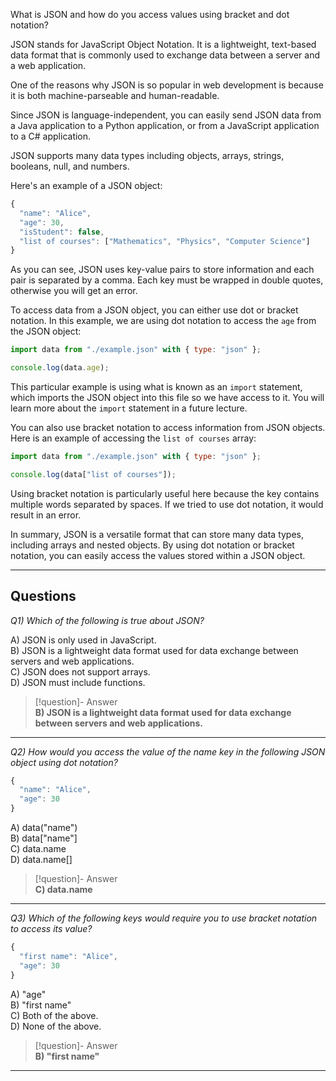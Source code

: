 What is JSON and how do you access values using bracket and dot notation?

JSON stands for JavaScript Object Notation. It is a lightweight, text-based data format that is commonly used to exchange data between a server and a web application.

One of the reasons why JSON is so popular in web development is because it is both machine-parseable and human-readable.

Since JSON is language-independent, you can easily send JSON data from a Java application to a Python application, or from a JavaScript application to a C# application.

JSON supports many data types including objects, arrays, strings, booleans, null, and numbers.

Here's an example of a JSON object:

```js
{
  "name": "Alice",
  "age": 30,
  "isStudent": false,
  "list of courses": ["Mathematics", "Physics", "Computer Science"]
}
```

As you can see, JSON uses key-value pairs to store information and each pair is separated by a comma. Each key must be wrapped in double quotes, otherwise you will get an error.

To access data from a JSON object, you can either use dot or bracket notation. In this example, we are using dot notation to access the `age` from the JSON object:

```js
import data from "./example.json" with { type: "json" };

console.log(data.age);
```

This particular example is using what is known as an `import` statement, which imports the JSON object into this file so we have access to it. You will learn more about the `import` statement in a future lecture.

You can also use bracket notation to access information from JSON objects. Here is an example of accessing the `list of courses` array:

```js
import data from "./example.json" with { type: "json" };

console.log(data["list of courses"]);
```

Using bracket notation is particularly useful here because the key contains multiple words separated by spaces. If we tried to use dot notation, it would result in an error.

In summary, JSON is a versatile format that can store many data types, including arrays and nested objects. By using dot notation or bracket notation, you can easily access the values stored within a JSON object.

---
## Questions

*Q1) Which of the following is true about JSON?*

A) JSON is only used in JavaScript.  
B) JSON is a lightweight data format used for data exchange between servers and web applications.  
C) JSON does not support arrays.  
D) JSON must include functions.  

> [!question]- Answer  
> **B) JSON is a lightweight data format used for data exchange between servers and web applications.**

---

*Q2) How would you access the value of the name key in the following JSON object using dot notation?*

```js
{  
  "name": "Alice",  
  "age": 30  
}
```

A) data("name")  
B) data["name"]  
C) data.name  
D) data.name[]  

> [!question]- Answer  
> **C) data.name**

---

*Q3) Which of the following keys would require you to use bracket notation to access its value?*

```js
{  
  "first name": "Alice",  
  "age": 30  
}
```

A) "age"  
B) "first name"  
C) Both of the above.  
D) None of the above.  

> [!question]- Answer  
> **B) "first name"**

---